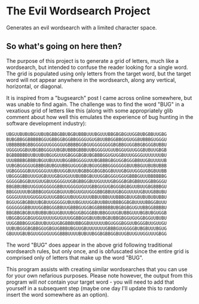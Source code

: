 # The Evil Wordsearch Project
Generates an evil wordsearch with a limited character space.

## So what's going on here then?

The purpose of this project is to generate a grid of letters, much like a wordsearch, but intended to confuse the reader looking for a single word. The grid is populated using only letters from the target word, but the target word will not appear anywhere in the wordsearch, along any vertical, horizontal, or diagonal.

It is inspired from a "bugsearch" post I came across online somewhere, but was unable to find again. The challenge was to find the word "BUG" in a vexatious grid of letters like this (along with some appropriately glib comment about how well this emulates the experience of bug hunting in the software development industry):

```
UBGUUBUBUBGUUBUBGBBGBBUBGBUBBBUUUBGUUUBBGBGBGUUGGBUBGBBUUGBG
BUBGBBGGBBBBBGGUGBBGGBGGBBGGGGUGUGBUUBBGGBBGUGUGGBUBBBGUGGGU
UBBBBBBGBBGGGGUUGGGGGUGBBBBGGBGUGGGGGGGGBGBBGUGGBBGBGGGBUBBU
UGGGUGGBUUBGBBGGGUUBGBUBBBGBBBUUBGGGGUGUUBGGUGUUGGGBUBUUGBGB
BGBBBBBBUUBUUBUBGUGUUUGBGGGBGBUBGBBBGGUGUGGBUUUGGGGUUUUUUUBU
UUUBBBBGBBBUBGUUBUUUUBGGBBGGGGUUUBGBBBGBGUGGBGGGBBUUGBUUUUUB
UUBGBGGGGUGBBBGBUBGUUBBGUGUGGBUBGUGGBBGGGGGGGBUUBBGUUBUBUBBB
UGBGGGGGBUUGGGGUUUBUUGGBUUUBGBBGGBGGBGGBUUUGBGUUGGGUGBGBUUBB
UBGGGGBBUUUGUGBUUUGBGUGUUUBUBBGBUUUGGBGGGUGGUGBBBGUUUBBBBBBG
GGGGGBGGBUUGUUGBUUGGGGUUGBGBBGGBUUGUUUUGBGGGBGBGBBUUGGBBGGGU
BBGBBUBBUUGGUGGGGGGBBUUGGGGUGUUGBBGUGUGBGGGBGBGUUBUUGBGBBBGU
BBGGUUUUBGBBBGUGUGGBGUUUBGUUGUUGGGBBGBBUUGBGGUUUUUGBUUGBBUBU
GGGGUUUUUGUGGUGUUUGBBGUUBUUGUUUUBBUUBBUUUBBBGBUUGBUBUBUBUBBU
BGGUGGBGBBUUBGBUUGGGGGUBUUBGUUUGGBUUBBUUBBBGGBGBUUUUBBGGBUUU
GGGGGGGBBUUUGGBBGGGBBUUGBBBGUGGBGGBBBBBBUBGBGBGUGUUBBGGBBBBU
BBGBBGBGBUUBUBBUBGUGBUUUBGUGBGGGBBUBBGGUUGBUBBGUUUBGBUBGUGGB
UBGGBGGGBGUGGUUUUUGUGUUUGGBBGUGBUUBUBGBUBBGBGGUGUGGBGGUUBUBU
UUGGBBBGGUGBUUBUUGUGBGBBBUBBGGBUUUUUUBGUGGGBGGUUBGGGBUUGUUGU
UUBUBGGGBGBBGGUGBGUGBBBUBGUUGBUUUUUUUGBBBGUUGGGGBUBGBUUUBGUG
GBUUUGBUBGUUGGUGUUGGBBBUUUUBUBUUBGGBGBBGGBUUGBUUGUUGGUUUGBGG
```

The word "BUG" does appear in the above grid following traditional wordsearch rules, but only once, and is obfuscated since the entire grid is comprised only of letters that make up the word "BUG".

This program assists with creating similar wordsearches that you can use for your own nefarious purposes. Please note however, the output from this program will *not* contain your target word - you will need to add that yourself in a subsequent step (maybe one day I'll update this to randomly insert the word somewhere as an option).


